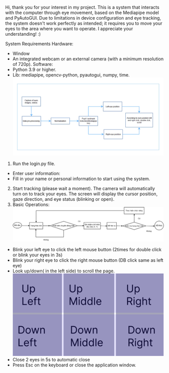 Hi, thank you for your interest in my project. This is a system that interacts with the computer through eye movement, based on the Mediapipe model and PyAutoGUI. Due to limitations in device configuration and eye tracking, the system doesn't work perfectly as intended; it requires you to move your eyes to the area where you want to operate. I appreciate your understanding! :)

System Requirements
Hardware:
- Window
- An integrated webcam or an external camera (with a minimum resolution of 720p).
Software:
- Python 3.9 or higher.
- Lib: mediapipe, opencv-python, pyautogui, numpy, time.
 ![Alt text](resource/kthethong.jpg)

1) Run the login.py file.
- Enter user information:
- Fill in your name or personal information to start using the system.
2) Start tracking (please wait a moment).
The camera will automatically turn on to track your eyes. The screen will display the cursor position, gaze direction, and eye status (blinking or open).
3) Basic Operations:
  ![Alt text](resource/workflow-ngang.png)
- Blink your left eye to click the left mouse button (2times for double click or blink your eyes in 3s)
- Blink your right eye to click the right mouse button (DB click same as left eye)
- Look up/down( in the left side) to scroll the page.
  ![Alt text](resource/scrolling.png)
- Close 2 eyes in 5s to automatic close
- Press Esc on the keyboard or close the application window.

